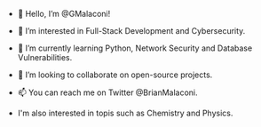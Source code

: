 - 👋 Hello, I’m @GMalaconi!
- 👀 I’m interested in Full-Stack Development and Cybersecurity.
- 🌱 I’m currently learning Python, Network Security and Database Vulnerabilities.
- 💞️ I’m looking to collaborate on open-source projects.
- 📫 You can reach me on Twitter @BrianMalaconi.

- I'm also interested in topis such as Chemistry and Physics.
